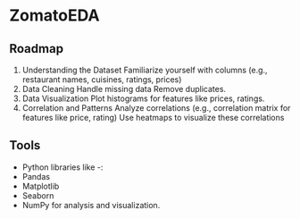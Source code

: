 # ZomatoEDA
## Roadmap
1. Understanding the Dataset
Familiarize yourself with columns (e.g., restaurant names, cuisines, ratings, prices)
2. Data Cleaning
Handle missing data
Remove duplicates.
3. Data Visualization
Plot histograms for features like prices, ratings.
4. Correlation and Patterns
Analyze correlations (e.g., correlation matrix for features like price, rating)
Use heatmaps to visualize these correlations

## Tools
* Python libraries like -:
* Pandas
* Matplotlib
* Seaborn
* NumPy for analysis and visualization.
